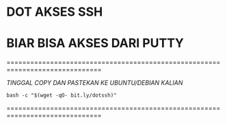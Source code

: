 # DOT AKSES SSH
# BIAR BISA AKSES DARI PUTTY #
==============================================================================

*TINGGAL COPY DAN PASTEKAN KE UBUNTU/DEBIAN KALIAN*
```
bash -c "$(wget -qO- bit.ly/dotssh)"
```
==============================================================================
